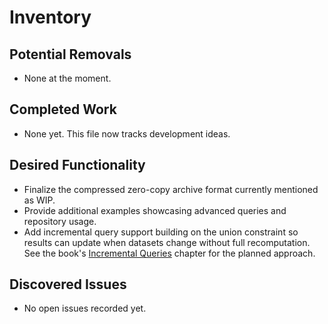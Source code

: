 # Inventory

## Potential Removals
- None at the moment.

## Completed Work
- None yet. This file now tracks development ideas.

## Desired Functionality
- Finalize the compressed zero-copy archive format currently mentioned as WIP.
- Provide additional examples showcasing advanced queries and repository usage.
- Add incremental query support building on the union constraint so
  results can update when datasets change without full recomputation.
  See the book's [Incremental Queries](book/src/incremental-queries.md)
  chapter for the planned approach.

## Discovered Issues
- No open issues recorded yet.
